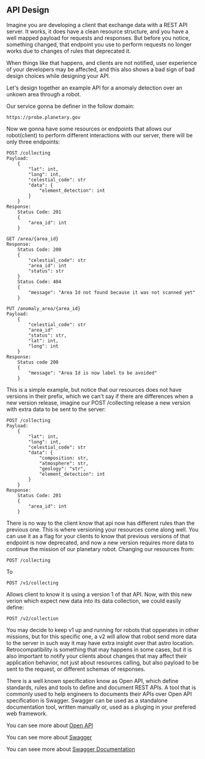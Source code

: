 ## API Design

Imagine you are developing a client that exchange data with a REST API server.
It works, it does have a clean resource structure, and you have a well mapped payload for requests and responses.
But before you notice, something changed, that endpoint you use to perform requests no longer works due to changes of rules that deprecated it.

When things like that happens, and clients are not notified, user experience of your developers may be affected, and this also shows a bad sign of bad design choices while designing your API.

Let's design together an example API for a anomaly detection over an unkown area through a robot.

Our service gonna be definer in the follow domain:

    https://probe.planetary.gov

Now we gonna have some resources or endpoints that allows our robot(client) to perform different interactions with our server, there will be only three endpoints:

    POST /collecting
    Payload:
        {
            "lat": int,
            "long": int,
            "celestial_code": str
            "data": {
                "element_detection": int
            }
        }
    Response:
        Status Code: 201
        {
            "area_id": int
        }
    
    GET /area/{area_id}
    Response:
        Status Code: 200
        {
            "celestial_code": str
            "area_id": int
            "status": str
        }
        Status Code: 404
        {
            "message": "Area Id not found because it was not scanned yet"
        }

    PUT /anomaly_area/{area_id}
    Payload:
        {
            "celestial_code": str
            "area_id"
            "status": str,
            "lat": int,
            "long": int
        }
    Response:
        Status code 200
        {
            "message": "Area Id is now label to be avoided"
        }

This is a simple example, but notice that our resources does not have versions in their prefix, which we can't say if there are differences when a new version release, imagine our POST /collecting release a new version with extra data to be sent to the server:

    POST /collecting
    Payload:
        {
            "lat": int,
            "long": int,
            "celestial_code": str
            "data": {
                "composition: str,
                "atmosphere": str,
                "geology": "str",
                "element_detection": int
            }
        }
    Response:
        Status Code: 201
        {
            "area_id": int
        }
    
There is no way to the client know that api now has different rules than the previous one. This is where versioning your resources come along well. You can use it as a flag for your clients to know that previous versions of that endpoint is now deprecated, and now a new version requires more data to continue the mission of our planetary robot.
Changing our resources from:

    POST /collecting
    
To 

    POST /v1/collecting

Allows client to know it is using a version 1 of that API.
Now, with this new verion which expect new data into its data collection, we could easily define:

    POST /v2/collection

You may decide to keep v1 up and running for robots that opperates in other missions, but for this specific one, a v2 will allow that robot send more data to the server in such way it may have extra insight over that astro location.
Retrocompatibility is something that may happens in some cases, but it is also important to notify your clients about changes that may affect their application behavior, not just about resources calling, but also payload to be sent to the request, or different schemas of responses.

There is a well known specification know as Open API, which define standards, rules and tools to define and document REST APIs.
A tool that is commonly used to help engineers to documents their APIs over Open API specification is Swagger.
Swagger can be used as a standalone documentation tool, written manually or, used as a pluging in your prefered web framework.

You can see more about [Open API](https://www.openapis.org/what-is-openapi)

You can see more about [Swagger](https://swagger.io/docs/specification/2-0/what-is-swagger/)

You can seee more about [Swagger Documentation](https://swagger.io/solutions/api-documentation/)